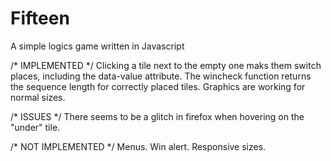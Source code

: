 Fifteen
=======

A simple logics game written in Javascript


/* IMPLEMENTED */
Clicking a tile next to the empty one maks them switch places, including the
data-value attribute.
The wincheck function returns the sequence length for correctly placed tiles.
Graphics are working for normal sizes. 

/* ISSUES */
There seems to be a glitch in firefox when hovering on the "under" tile.

/* NOT IMPLEMENTED */
Menus.
Win alert.
Responsive sizes.
